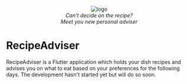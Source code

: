 <p align="center">
  <img src="https://github.com/kushiji/RecipeAdviser/raw/main/logo2.png" alt="logo"/>
    <br>
  <i>Can't decide on the recipe?
    <br> Meet you new personal adviser</i>
</p>


# RecipeAdviser
RecipeAdviser is a Flutter application which holds your dish recipes and advises you on what to eat based on your preferences for the following days. The development hasn't started yet but will do so soon.
